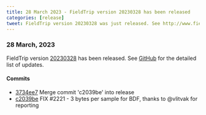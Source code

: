 ```yaml
---
title: 28 March 2023 - FieldTrip version 20230328 has been released
categories: [release]
tweet: FieldTrip version 20230328 was just released. See http://www.fieldtriptoolbox.org/#28-march-2023
---
```


### 28 March, 2023

FieldTrip version [20230328](http://github.com/fieldtrip/fieldtrip/releases/tag/20230328) has been released.
See [GitHub](https://github.com/fieldtrip/fieldtrip/compare/20230325...20230328) for the detailed list of updates.

#### Commits

- [3734ee7](http://github.com/fieldtrip/fieldtrip/commit/3734ee7) Merge commit 'c2039be' into release
- [c2039be](http://github.com/fieldtrip/fieldtrip/commit/c2039be) FIX #2221 - 3 bytes per sample for BDF, thanks to @vlitvak for reporting
